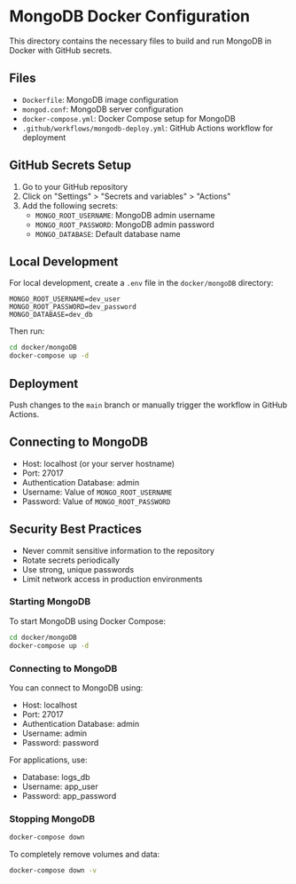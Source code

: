 # MongoDB Docker Configuration

This directory contains the necessary files to build and run MongoDB in Docker with GitHub secrets.

## Files

- `Dockerfile`: MongoDB image configuration
- `mongod.conf`: MongoDB server configuration
- `docker-compose.yml`: Docker Compose setup for MongoDB
- `.github/workflows/mongodb-deploy.yml`: GitHub Actions workflow for deployment

## GitHub Secrets Setup

1. Go to your GitHub repository
2. Click on "Settings" > "Secrets and variables" > "Actions"
3. Add the following secrets:
   - `MONGO_ROOT_USERNAME`: MongoDB admin username
   - `MONGO_ROOT_PASSWORD`: MongoDB admin password
   - `MONGO_DATABASE`: Default database name

## Local Development

For local development, create a `.env` file in the `docker/mongoDB` directory:

```
MONGO_ROOT_USERNAME=dev_user
MONGO_ROOT_PASSWORD=dev_password
MONGO_DATABASE=dev_db
```

Then run:

```bash
cd docker/mongoDB
docker-compose up -d
```

## Deployment

Push changes to the `main` branch or manually trigger the workflow in GitHub Actions.

## Connecting to MongoDB

- Host: localhost (or your server hostname)
- Port: 27017
- Authentication Database: admin
- Username: Value of `MONGO_ROOT_USERNAME`
- Password: Value of `MONGO_ROOT_PASSWORD`

## Security Best Practices

- Never commit sensitive information to the repository
- Rotate secrets periodically
- Use strong, unique passwords
- Limit network access in production environments

### Starting MongoDB

To start MongoDB using Docker Compose:

```bash
cd docker/mongoDB
docker-compose up -d
```

### Connecting to MongoDB

You can connect to MongoDB using:

- Host: localhost
- Port: 27017
- Authentication Database: admin
- Username: admin
- Password: password

For applications, use:
- Database: logs_db
- Username: app_user
- Password: app_password

### Stopping MongoDB

```bash
docker-compose down
```

To completely remove volumes and data:

```bash
docker-compose down -v
``` 